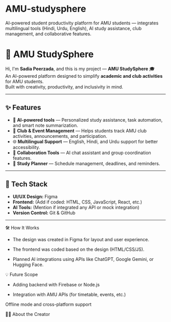 # AMU-studysphere
AI-powered student productivity platform for AMU students — integrates multilingual tools (Hindi, Urdu, English), AI study assistance, club management, and collaborative features.
# 🧠 AMU StudySphere

Hi, I'm **Sadia Peerzada**, and this is my project — **AMU StudySphere** 🎓  
An AI-powered platform designed to simplify **academic and club activities** for AMU students.  
Built with creativity, productivity, and inclusivity in mind.

---

## ✨ Features
- 🤖 **AI-powered tools** — Personalized study assistance, task automation, and smart note summarization.  
- 🏫 **Club & Event Management** — Helps students track AMU club activities, announcements, and participation.  
- 🌐 **Multilingual Support** — English, Hindi, and Urdu support for better accessibility.  
- 💬 **Collaboration Tools** — AI chat assistant and group coordination features.  
- 📅 **Study Planner** — Schedule management, deadlines, and reminders.  

---

## 🧩 Tech Stack
- **UI/UX Design:** Figma  
- **Frontend:** (Add if coded: HTML, CSS, JavaScript, React, etc.)  
- **AI Tools:** (Mention if integrated any API or mock integration)  
- **Version Control:** Git & GitHub  

---
🛠️ How It Works

- The design was created in Figma for layout and user experience.

- The frontend was coded based on the design (HTML/CSS/JS).

- Planned AI integrations using APIs like ChatGPT, Google Gemini, or Hugging Face.

💡 Future Scope

- Adding backend with Firebase or Node.js

- Integration with AMU APIs (for timetable, events, etc.)

Offline mode and cross-platform support

👩‍💻 About the Creator
